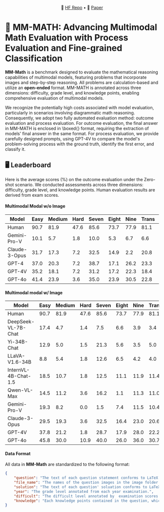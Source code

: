 
<p align="center">
    🤗 <a href="https://huggingface.co/datasets/THU-KEG/MM_Math" target="_blank">HF Repo</a> • 📃 <a href="https://arxiv.org/abs/2404.05091" target="_blank">Paper</a>
</p>





# 📖 MM-MATH: Advancing Multimodal Math Evaluation with Process Evaluation and Fine-grained Classification
**MM-Math** is a benchmark designed to evaluate the mathematical reasoning capabilities of multimodal models, featuring problems that incorporate images and step-by-step reasoning. All problems are calculation-based and utilize an **open-ended** format. MM-MATH is annotated across three dimensions: difficulty, grade level, and knowledge points, enabling comprehensive evaluation of multimodal models. 


We recognize the potentially high costs associated with model evaluation, particularly in scenarios involving diagrammatic math reasoning. Consequently, we adopt two fully automated evaluation method: outcome evaluation and process evaluation. For outcome evaluation, the final answer in MM-MATH is enclosed in \boxed{} format, requiring the extraction of models' final answer in the same format. For process evaluation, we provide carefully designed prompts, using GPT-4V to compare the model's problem-solving process with the ground truth, identify the first error, and classify it.



<!-- 
## 🔍 Table of Contents
- [🖥️ Leaderboard](#leaderboard)
- [⚙️ How to evaluate on LongBench](#how-to-evaluate-on-LongBench)
- [📊 Evaluation Result on Each Dataset](#evaluation-result-on-each-dataset)
- [📄 Acknowledgement](#acknowledgement)
- [📝 Citation](#citation) -->
  
<a name="leaderboard"></a>
## 🖥️ Leaderboard
 Here is the average scores (%) on the outcome evaluation under the Zero-shot scenario. We conducted assessments across three dimensions: difficulty, grade level, and knowledge points. Human evaluation results are derived from exam scores.

#### Multimodal Modal w/o Image
| Model                | Easy | Medium | Hard | Seven | Eight | Nine | Trans | Shape | Func | Average |
|-------------------------------|---------------|-----------------|---------------|----------------|----------------|---------------|----------------|----------------|---------------|------------------|
| Human                | 90.7          | 81.9            | 47.6          | 85.6           | 73.7           | 77.9          | 81.1           | 83.2           | 77.5          | 80.4             |
| Gemini-Pro-V         | 10.1          | 5.7             | 1.8           | 10.0           | 5.3            | 6.7           | 6.6            | 5.7            | 6.4           | 6.2              |
| Claude-3-Opus        | 31.7          | 17.3            | 7.2           | 32.5           | 14.9           | 2.2           | 20.8           | 18.5           | 12.9          | 19.2             |
| GPT-4                | 37.0          | 20.3            | 7.2           | 38.7           | 17.1           | 26.2          | 23.3           | 21.4           | 18.1          | 22.5             |
| GPT-4V               | 35.2          | 18.1            | 7.2           | 31.2           | 17.2           | 22.3          | 18.4           | 21.4           | 13.3          | 20.4             |
| GPT-4o               | 41.4          | 23.9            | 3.6           | 35.0           | 23.9           | 30.5          | 22.8           | 29.7           | 19.4          | 27.6             |
#### Multimodal modal w/ Image
| Model                | Easy | Medium | Hard | Seven | Eight | Nine | Trans | Shape | Func | Average |
|-------------------------------|---------------|-----------------|---------------|----------------|----------------|---------------|----------------|----------------|---------------|------------------|
| Human                | 90.7          | 81.9            | 47.6          | 85.6           | 73.7           | 77.9          | 81.1           | 83.2           | 77.5          | 80.4    
| DeepSeek-VL-7B-Chat  | 17.4          | 4.7             | 1.4           | 7.5            | 6.6            | 3.9           | 3.4            | 6.0            | 3.5           | 5.4              |
| Yi-34B-Chat          | 12.9          | 5.0             | 1.5           | 21.3           | 5.6            | 3.5           | 5.0            | 7.6            | 3.8           | 6.5              |
| LLaVA-V1.6-34B       | 8.8           | 5.4             | 1.8           | 12.6           | 6.5            | 4.2           | 4.0            | 6.5            | 3.8           | 5.8              |
| InternVL-4B-Chat-1.5 | 18.5          | 10.7            | 1.8           | 12.5           | 11.1           | 11.9          | 11.4           | 12.3           | 5.5           | 11.6             |
| Qwen-VL-Max          | 14.5          | 11.2            | 3.6           | 16.2           | 1.1            | 11.3          | 11.0           | 12.5           | 10.5          | 11.4             |
| Gemini-Pro-V         | 19.3          | 8.2             | 0.0           | 1.5            | 7.4            | 11.5          | 10.4           | 10.6           | 7.1           | 9.7              |
| Claude-3-Opus        | 29.5          | 19.3            | 3.6           | 32.5           | 16.4           | 23.0          | 20.6           | 21.7           | 16.9          | 20.3             |
| GPT-4V               | 37.8          | 21.2            | 1.8           | 28.7           | 17.9           | 28.0          | 22.2           | 24.7           | 19.5          | 23.1             |
| GPT-4o               | 45.8 | 30.0   | 10.9 | 40.0  | 26.0  | 36.0 | 30.7  | 33.7  | 26.2 | 31.8    |









<!-- <a name="how-to-evaluate-on-MM-MATH"></a>
## ⚙️ How to evaluate on MM-Math -->



#### Data Format

All data in **MM-Math**  are standardized to the following format:

```json
{
    "question": "The text of each question statement conforms to LaTeX code.",
    "file_name": "The names of the question images in the image folder.",
    "solution": "The text of each question' soluation conforms to LaTeX code.",
    "year": "The grade level annotated from each year examination.",
    "difficult": "The difficult level annotated by  examination scores.",
    "knowledge": "Each knowledge points contained in the question, which is annotated by middle school teacher."
}
```
